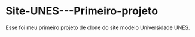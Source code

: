 # Site-UNES---Primeiro-projeto
Esse foi meu primeiro projeto de clone do site modelo Universidade UNES.
